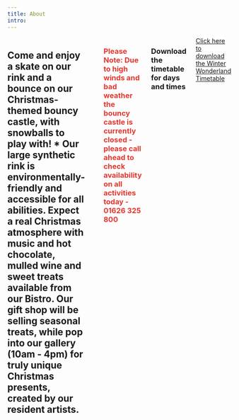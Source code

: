 ```yaml
---
title: About
intro:
---
```


<div class="row">
  <div class="large-12 large-centered columns">
    <h2 class="text-center subheading--section">Come and enjoy a skate on our rink and a bounce on our Christmas-themed bouncy castle, with snowballs to play with! * Our large synthetic rink is environmentally-friendly and accessible for all abilities. Expect a real Christmas atmosphere with music and hot chocolate, mulled wine and sweet treats available from our Bistro. Our gift shop will be selling seasonal treats, while pop into our gallery (10am - 4pm) for truly unique Christmas presents, created by our resident artists.</h2>
    <hr>
    <h3 class="text-center subheading--section" style="color:#E6362E;">Please Note: Due to high winds and bad weather the bouncy castle is currently closed - please call ahead to check availability on all activities today - 01626 325 800</h3>
    <h3 class="text-center subheading--section">Download the timetable for days and times</h3>
    <div class="text-center"><a href="/files/Winter Wonderland Skating Timetable.pdf" class="large button">Click here to download the Winter Wonderland Timetable</a></div>
    <hr>
  </div>
</div>
